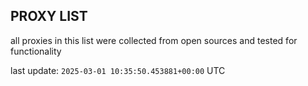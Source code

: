 ## PROXY LIST

all proxies in this list were collected from open sources and tested for functionality

last update: `2025-03-01 10:35:50.453881+00:00` UTC